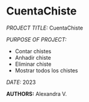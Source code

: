 # CuentaChiste
*PROJECT TITLE:*
CuentaChiste

*PURPOSE OF PROJECT:*
  - Contar chistes
  - Anhadir chiste
  - Eliminar chiste
  - Mostrar todos los chistes

*DATE:* 2023

**AUTHORS:**
Alexandra V.
